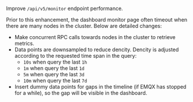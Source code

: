 Improve `/api/v5/monitor` endpoint performance.

Prior to this enhancement, the dashboard monitor page often timeout when there are many nodes in the cluster.
Below are detailed changes:

- Make concurrent RPC calls towards nodes in the cluster to retrieve metrics.
- Data points are downsampled to reduce dencity.
  Dencity is adjusted according to the requested time span in the query:
  - `10s` when query the last `1h`
  - `1m` when query the last `1d`
  - `5m` when query the last `3d`
  - `10m` when query the last `7d`
- Insert dummy data points for gaps in the timeline (if EMQX has stopped for a while), so the gap will be visible in the dashboard.
